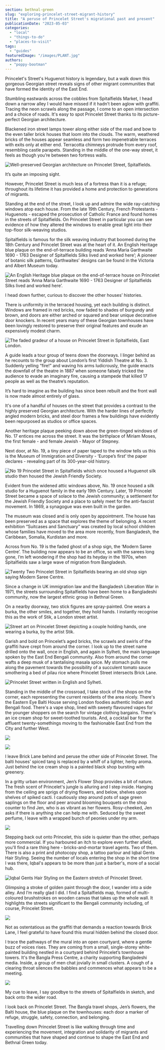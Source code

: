 ```yaml
---
section: bethnal-green
slug: "exploring-princelet-street-migrant-history"
title: "A peruse of Princelet Street's migrational past and present"
publicationDate: "2023-05-03"
categories: 
  - "local"
  - "things-to-do"
  - "places-to-visit"
tags: 
  - "guides"
featuredImage: "/images/PLANT.jpg"
authors: 
  - "poppy-bootman"
---
```


Princelet's Street's Huguenot history is legendary, but a walk down this gorgeous Georgian street reveals signs of other migrant communities that have formed the identity of the East End.

Stumbling eastwards across the cobbles from Spitalfields Market, I head down a narrow alley I would have missed if it hadn’t been aglow with graffiti. Tracing the neon scrawls along the passage, I come to an open intersection and a choice of roads. It's easy to spot Princelet Street thanks to its picture-perfect Georgian architecture.

Blackened iron street lamps tower along either side of the road and bow to the even taller brick houses that loom into the clouds. The warm, weathered bricks of the houses appear seamless and form two impenetrable terraces with exits only at either end. Terracotta chimneys protrude from every roof, resembling castle parapets. Standing in the middle of the one-way street, it feels as though you’re between two fortress walls.

![Well-preserved Georgian architecture on Princelet Street, Spitalfields.](/images/STREET-OVERVIEW-1024x768.jpg)

It’s quite an imposing sight. 

However, Princelet Street is much less of a fortress than it is a refuge; throughout its lifetime it has provided a home and protection to generations of migrants.

Standing at the end of the street, I look up and admire the wide ray-catching windows atop each house. From the late 19th Century, French Protestants - Huguenots - escaped the prosecution of Catholic France and found homes in the streets of Spitalfields. On Princelet Street in particular you can see evidence of how they altered the windows to enable great light into their top-floor silk-weaving studios.

Spitalfields is famous for the silk weaving industry that boomed during the 18th Century and Princelet Street was at the heart of it. An English Heritage blue plaque on the end-of-terrace building reads ‘Anna Maria Garthwaite 1690 - 1763 Designer of Spitalfields Silks lived and worked here’; A pioneer of botanic silk patterns, Garthwaites’ designs can be found in the Victoria and Albert Museum today.

![An English Heritage blue plaque on the end-of-terrace house on Princelet  Street reads ‘Anna Maria Garthwaite 1690 - 1763 Designer of Spitalfields Silks lived and worked here’.](/images/BLUE-PLAQUE-1024x768.jpg)

I head down further, curious to discover the other houses’ histories.

There is uniformity in the terraced housing, yet each building is distinct. Windows are framed in red bricks, now faded to shades of burgundy and brown, and doors are either arched or squared and bear unique decorative door knockers. In recent years many of these Georgian townhouses have been lovingly restored to preserve their original features and exude an expensively modest charm.

![The faded gradeur of a house on Princelet Street in Spitalfields, East London.](/images/RED-STUCCO-1024x768.jpg)

A guide leads a tour group of teens down the doorways. I linger behind as he recounts to the group about London’s first Yiddish Theatre at No. 3. Suddenly yelling “fire!” and waving his arms ludicrously, the guide enacts the downfall of the theatre in 1887 when someone falsely tricked the audience to evade an imaginary fire, causing a stampede that killed 17 people as well as the theatre’s reputation.

It’s hard to imagine as the building has since been rebuilt and the front wall is now made almost entirely of glass.

It's one of a handful of houses on the street that provides a contrast to the highly preserved Georgian architecture. With the harder lines of perfectly angled modern bricks, and steel door frames a few buildings have evidently been repurposed as studios or office spaces.

Another heritage plaque peeking down above the green-tinged windows of No. 17 entices me across the street. It was the birthplace of Miriam Moses, the first female - and female Jewish - Mayor of Stepney.

Next door, at No. 19, a tiny piece of paper taped to the window tells us this is the Museum of Immigration and Diversity - ‘Europe’s first’ the paper declares - revealing part of its 300-year-old history.

![No 19 Princelet Street in Spitalfields which once housed a Huguenot silk studio then housed the Jewish Friendly Society.](/images/19-PRINCELET-1024x768.jpg)

Evident from the widened attic windows above, No. 19 once housed a silk studio for a Huguenot family in the early 19th Century. Later, 19 Princelet Street became a space of solace to the Jewish community; a settlement for the Jewish Friendly Society and a place to safely meet for the anti-fascist movement. In 1869, a synagogue was even built in the garden.

The museum was closed and is only open by appointment. The house has been preserved as a space that explores the theme of belonging. A recent exhibition “Suitcases and Sanctuary” was created by local school children whose families have moved to the area more recently, from Bangladesh, the Caribbean, Somalia, Kurdistan and more.

Across from No. 19 is the faded ghost of a shop sign, the ‘Modern Saree Centre’. The building now appears to be an office, so with the sarees long gone, I’m left wondering if the shop had its heyday in the 1970s, when Spitalfields saw a large wave of migration from Bangladesh.

![Twenty Two Princelet Street in Spitalfields bearing an old shop sign saying Modern Saree Centre.](/images/SAREE-1024x768.jpg)

Since a change in UK immigration law and the Bangladesh Liberation War in 1971, the streets surrounding Spitalfields have been home to a Bangladeshi community, now the largest ethnic group in Bethnal Green. 

On a nearby doorway, two stick figures are spray-painted. One wears a burka, the other smiles, and together, they hold hands. I instantly recognise this as the work of Stik, a London street artist.

![Street art on Princelet Street depicting a couple holding hands, one wearing a burka, by the artist Stik.](/images/STIK-1024x768.jpg)

Garish and bold on Princelet’s aged bricks, the scrawls and swirls of the graffiti have crept from around the corner. I look up to the street name drilled onto the wall, once in English, and again in Sylheti, the main language spoken by the East End Bengali community. Also from around the corner wafts a deep musk of a tantalising masala spice. My stomach pulls me along the pavement towards the possibility of a succulent tomato sauce smothering a bed of pilau rice where Princelet Street intersects Brick Lane.

![Princelet Street written in English and Sylheti.](/images/SIGN-1024x768.jpg)

Standing in the middle of the crossroad, I take stock of the shops on the corner, each representing the current residents of the area nicely. There's the Eastern Eye Balti House serving London foodies authentic Indian and Bengali food. There's a vape shop, lined with sweety flavoured vapes for the younger shoppers on the search for vintage clothing bargains. There's an ice cream shop for sweet-toothed tourists. And, a cocktail bar for the affluent twenty-somethings moving to the fashionable East End from the City and further West.

![](/images/VAPE-1024x768.jpg)

![](/images/DESSERTS-1024x768.jpg)

I leave Brick Lane behind and peruse the other side of Princelet Street. The balti houses’ spiced tang is replaced by a whiff of a lighter, herby aroma. Just behind the ice cream shop is a painted black shop bursting with greenery. 

In a gritty urban environment, Jen’s Flower Shop provides a bit of nature. The fresh scent of Princelet's jungle is alluring and I step inside. Hanging from the ceiling are sprigs of drying flowers, and below, shelves upon shelves of spiked cacti. I cautiously step around pots of sage green saplings on the floor and peer around blooming bouquets on the shop counter to find Jen, who is as vibrant as her flowers. Rosy-cheeked, Jen asks if there is anything she can help me with. Seduced by the sweet perfume, I leave with a wrapped bunch of peonies under my arm.

![](/images/JENS-1024x768.jpg)

Stepping back out onto Princelet, this side is quieter than the other, perhaps more commercial. If you harboured an itch to explore even further afield, you'll find a rare thing here - bricks-and-mortar travel agents. Two of them. There is also a print and photocopy shop, a tattoo parlour and Iqbal Gents Hair Styling. Seeing the number of locals entering the shop in the short time I was there, Iqbal's appears to be more than just a barber's, more of a social hub.

![Iqbal Gents Hair Styling on the Eastern stretch of Princelet Street.](/images/BARBERS-1024x768.jpg)

Glimpsing a stroke of golden paint through the door, I wander into a side alley. And I’m really glad I did. I find a Spitalfields map, formed of multi-coloured brushstrokes on wooden canvas that takes up the whole wall. It highlights the streets significant to the Bengali community including, of course, Princelet Street.

![](/images/MURAL2-1024x576.jpg)

Not as ostentatious as the graffiti that demands a reaction towards Brick Lane, I feel grateful to have found this mural hidden behind the closed door. 

I trace the pathways of the mural into an open courtyard, where a gentle buzz of voices rises. They are coming from a small, single-storey white-painted building nestled in a courtyard behind Princelet’s townhouse towers. It's the Bangla Press Centre, a charity supporting Bangladeshi media. Inside, a group of men chat jovially in small clusters. A cough of a clearing throat silences the babbles and commences what appears to be a meeting.

![](/images/PRESS-CLUB-1024x576.jpg)

My cue to leave, I say goodbye to the streets of Spitalfields in sketch, and back onto the wider road.

I look back on Princelet Street. The Bangla travel shops, Jen’s flowers, the Balti house, the blue plaque on the townhouses: each door a marker of refuge, struggle, safety, connection, and belonging.

Travelling down Princelet Street is like walking through time and experiencing the movement, integration and solidarity of migrants and communities that have shaped and continue to shape the East End and Bethnal Green today.
